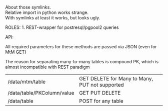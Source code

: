 <p>
About those symlinks.
<br/>
Relative import in python works strange.
<br/>
With symlinks at least it works, but looks ugly.
</p>

<p>
ROLES:
1. REST-wrapper for postresql/pgpool2 queries
</p>

<p>
API:
<br/>
<table>
<tr>
<td>/data/mtm/table</td><td>GET DELETE for Many to Many, PUT not supported</td>
</tr>
<tr>
<td>/data/table/PKColumn/value</td><td>GET PUT DELETE</td>
</tr>
<tr>
<td>/data/table</td> <td>POST for any table</td>
</tr>
</p>

<p>All required parameters for these methods are passed via JSON (even for MtM GET)</p>
<p>The reason for separating many-to-many tables is compound PK, which is almost incompatible with REST paradigm</p>